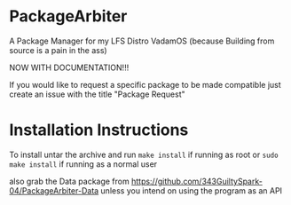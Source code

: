 # PackageArbiter

A Package Manager for my LFS Distro VadamOS (because Building from source is a pain in the ass)

NOW WITH DOCUMENTATION!!!

If you would like to request a specific package to be made compatible just create an issue with the title "Package Request"

# Installation Instructions

To install untar the archive and run `make install` if running as root or `sudo make install` if running as a normal user

also grab the Data package from 
https://github.com/343GuiltySpark-04/PackageArbiter-Data
unless you intend on using the program as an API

